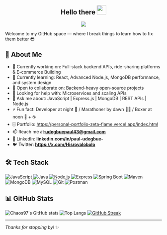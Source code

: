 <h2 align="center">Hello there <img src="https://raw.githubusercontent.com/MartinHeinz/MartinHeinz/master/wave.gif" width="30px"></h2>

<!-- Animation Typing -->
<p align="center">
  <a href="https://github.com/DenverCoder1/readme-typing-svg">
    <img src="https://readme-typing-svg.herokuapp.com?font=Fira+Code&pause=1000&color=3498DB&center=true&vCenter=true&width=700&lines=I'm+Paul+Udegbue+(Chaos97);Backend+Developer+%7C+Marathoner+%7C+Boxer;Welcome+to+my+GitHub+space!">
  </a>
</p>
<!-- Animation Typing: END -->
Welcome to my GitHub space — where I break things to learn how to fix them better 😎

## 🚀 About Me
- 🔭 Currently working on: Full-stack backend APIs, ride-sharing platforms & E-commerce Building
- 🌱 Currently learning: React, Advanced Node.js, MongoDB performance, and system design
- 👯 Open to collaborate on: Backend-heavy open-source projects
- 🤔 Looking for help with: Microservices and scaling APIs
- 💬 Ask me about: JavaScript | Express.js | MongoDB | REST APIs | Node.js
- ⚡ Fun fact: Developer at night 🌙 / Marathoner by dawn 🏃‍♂️ / Boxer at noon 🥊 + ☕
- 🗄 Portfolio: https://personal-portfolio-zeta-flame.vercel.app/index.html
- 📫 Reach me at:**udegbuepaul43@gmail.com**
- 💼 LinkedIn: **linkedin.com/in/paul-udegbue-**
- 🐦 Twitter: **https://x.com/Hisroyalobolo**


## 🛠️ Tech Stack
![JavaScript](https://img.shields.io/badge/-JavaScript-black?style=flat-square&logo=javascript)
![Java](https://img.shields.io/badge/Java-black?style=flat-square&logo=openjdk&logoColor=white)
![Node.js](https://img.shields.io/badge/-Node.js-black?style=flat-square&logo=node.js)
![Express](https://img.shields.io/badge/-Express-black?style=flat-square&logo=express)
![Spring Boot](https://img.shields.io/badge/SpringBoot-6DB33F?style=flat-square&logo=springboot&logoColor=white)
![Maven](https://img.shields.io/badge/Maven-C71A36?style=flat-square&logo=apachemaven&logoColor=white)
![MongoDB](https://img.shields.io/badge/-MongoDB-black?style=flat-square&logo=mongodb)
![MySQL](https://img.shields.io/badge/-MySQL-black?style=flat-square&logo=MySQL)
![Git](https://img.shields.io/badge/-Git-black?style=flat-square&logo=git)
![Postman](https://img.shields.io/badge/-Postman-black?style=flat-square&logo=postman)
## 📊 GitHub Stats

![Chaos97's GitHub stats](https://github-readme-stats.vercel.app/api?username=Chaos97-oss&show_icons=true&theme=radical)
![Top Langs](https://github-readme-stats.vercel.app/api/top-langs/?username=Chaos97-oss&layout=compact&theme=radical)
[![GitHub Streak](https://streak-stats.demolab.com/?user=chaos97-oss)](https://git.io/streak-stats)




---

_Thanks for stopping by!_ ✨

